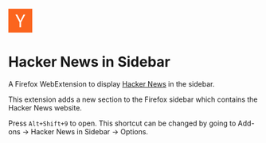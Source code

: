 ![image](/icons/48x48.png)

# Hacker News in Sidebar

A Firefox WebExtension to display [Hacker News](https://web.whatsapp.com/) in the sidebar.

This extension adds a new section to the Firefox sidebar which contains the Hacker News website.

Press `Alt+Shift+9` to open. This shortcut can be changed by going to Add-ons -> Hacker News in Sidebar -> Options.
